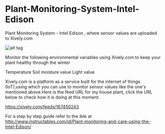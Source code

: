 # Plant-Monitoring-System-Intel-Edison
Plant Monitoring System - Intel Edison , where sensor values are uploaded to Xively.com

![alt tag](https://raw.githubusercontent.com/CJAndrade/Plant-Monitoring-System-Intel-Edison/master/PicturewithPlantandSensor.jpg)

Monitor the following environmental variables using Xively.com to keep your plant healthy through the winter

Temperature
Soil moisture value
Light value

Xively.com is a platform as a service built for the internet of things (IoT),using which you can use to monitor sensor values like the one's mentioned above.Here is the feed URL for my house plant, click the URL below to check how it is doing at this moment.

https://xively.com/feeds/167450243

For a step by step guide refer to the ible at
http://www.instructables.com/id/Plant-monitoring-and-care-using-the-Intel-Edison/

